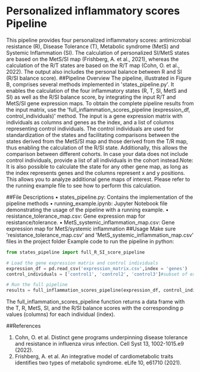 # Personalized inflammatory scores Pipeline
This pipeline provides four personalized inflammatory scores: antimicrobial resistance (R), Disease Tolerance (T), Metabolic syndrome (MetS) and Systemic Inflammation (SI). The calculation of personalized SI/MetS states are based on the MetS/SI map (Frishberg, A. et al., 2021), whereas the calculation of the R/T states are based on the R/T map (Cohn, O. et al., 2022). The output also includes the personal balance between R and SI (R/SI balance score). 
##Pipeline Overview
The pipeline, illustrated in Figure B, comprises several methods implemented in 'states_pipeline.py'. It enables the calculation of the four inflammatory states (R, T, SI, MetS and SI) as well as the R/SI balance score, by integrating the input R/T and MetS/SI gene expression maps. To obtain the complete pipeline results from the input matrix, use the 'full_inflammation_scores_pipeline (expression_df, control_individuals)' method. The input is a gene expression matrix with individuals as columns and genes as the index, and a list of columns representing control individuals.
The control individuals are used for standardization of the states and facilitating comparisons between the states derived from the MetS/SI map and those derived from the T/R map, thus enabling the calculation of the R/SI state. Additionally, this allows the comparison between different cohorts. In case your data does not include control individuals, provide a list of all individuals in the cohort instead.Note: It is also possible to calculate the state for any other gene map, as long as the index represents genes and the columns represent x and y positions. This allows you to analyze additional gene maps of interest. Please refer to the running example file to see how to perform this calculation.

##File Descriptions
•	states_pipeline.py: Contains the implementation of the pipeline methods
•	running_example.ipynb: Jupyter Notebook file demonstrating the usage of the pipeline with a running example.
•	resistance_tolerance_map.csv: Gene expression map for resistance/tolerance.
•	MetS_systemic_inflammation_map.csv: Gene expression map for MetS/systemic inflammation
##Usage
Make sure 'resistance_tolerance_map.csv' and 'MetS_systemic_inflammation_map.csv' files in the project folder
Example code to run the pipeline in python:
```python 
from states_pipeline import full_R_SI_score_pipeline

# Load the gene expression matrix and control individuals
expression_df = pd.read_csv('expression_matrix.csv',index = 'genes')
control_individuals = ['control1', 'control2', 'control3']#subset of expression_df columns

# Run the full pipeline
results = full_inflammation_scores_pipeline(expression_df, control_individuals)
```
The full_inflammation_scores_pipeline function returns a data frame with the T, R, MetS, SI, and the R/SI balance scores with the corresponding p values (columns) for each individual (index). 

##References
1.	Cohn, O. et al. Distinct gene programs underpinning disease tolerance and resistance in influenza virus infection. Cell Syst 13, 1002-1015.e9 (2022).
2.	Frishberg, A. et al. An integrative model of cardiometabolic traits identifies two types of metabolic syndrome. eLife 10, e61710 (2021).
 
